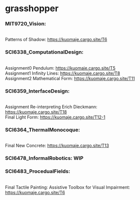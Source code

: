 # grasshopper

### MIT9720_Vision: 
<br>Patterns of Shadow: https://kuomaje.cargo.site/T6


### SCI6338_ComputationalDesign:
<br>Assignment0 Pendulum: https://kuomaje.cargo.site/T5
<br>Assignment1 Infinity Lines: https://kuomaje.cargo.site/T8
<br>Assignment2 Mathematical Form: https://kuomaje.cargo.site/T11

### SCI6359_InterfaceDesign:
<br>Assignment Re-interpreting Erich Dieckmann: https://kuomaje.cargo.site/T18
<br>Final Light Form: https://kuomaje.cargo.site/T12-1

### SCI6364_ThermalMonocoque:
<br>Final New Concrete: https://kuomaje.cargo.site/T13

### SCI6478_InformalRobotics: WIP

### SCI6483_ProcedualFields: 
<br> Final Tactile Painting: Assistive Toolbox for Visual Impairment: https://kuomaje.cargo.site/T6
